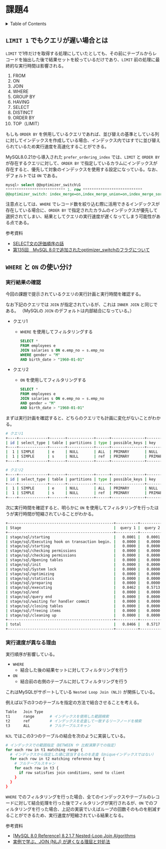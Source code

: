 # 課題4

<!-- START doctoc generated TOC please keep comment here to allow auto update -->
<!-- DON'T EDIT THIS SECTION, INSTEAD RE-RUN doctoc TO UPDATE -->
<details>
<summary>Table of Contents</summary>

- [`LIMIT 1` でもクエリが遅い場合とは](#limit-1-%E3%81%A7%E3%82%82%E3%82%AF%E3%82%A8%E3%83%AA%E3%81%8C%E9%81%85%E3%81%84%E5%A0%B4%E5%90%88%E3%81%A8%E3%81%AF)
- [`WHERE` と `ON` の使い分け](#where-%E3%81%A8-on-%E3%81%AE%E4%BD%BF%E3%81%84%E5%88%86%E3%81%91)
  - [実行結果の確認](#%E5%AE%9F%E8%A1%8C%E7%B5%90%E6%9E%9C%E3%81%AE%E7%A2%BA%E8%AA%8D)
  - [実行速度が異なる理由](#%E5%AE%9F%E8%A1%8C%E9%80%9F%E5%BA%A6%E3%81%8C%E7%95%B0%E3%81%AA%E3%82%8B%E7%90%86%E7%94%B1)

</details>
<!-- END doctoc generated TOC please keep comment here to allow auto update -->

## `LIMIT 1` でもクエリが遅い場合とは

`LIMIT` で1件だけを取得する処理にしていたとしても、その前にテーブルからレコードを抽出した後で結果セットを絞っているだけであり、`LIMIT` 前の処理に最終的な実行時間は影響される。

1. FROM
2. ON
3. JOIN
4. WHERE
5. GROUP BY
6. HAVING
7. SELECT
8. DISTINCT
9. ORDER BY
10. TOP（LIMIT）

もしも `ORDER BY` を併用しているクエリであれば、並び替えの基準としている列に対してインデックスを作成している場合、インデックス内ではすでに並び替えられているため実行速度を高速化することができる。

MySQL8.0.21から導入された `prefer_ordering_index` では、`LIMIT` と `ORDER BY` が存在するクエリに対して、`ORDER BY` で指定しているカラムにインデックスが存在すると、優先して対象のインデックスを使用する設定になっている。なお、デフォルトでは `ON` である。

```sql
mysql> select @@optimizer_switch\G
*************************** 1. row ***************************
@@optimizer_switch: index_merge=on,index_merge_union=on,index_merge_sort_union=on,index_merge_intersection=on,engine_condition_pushdown=on,index_condition_pushdown=on,mrr=on,mrr_cost_based=on,block_nested_loop=on,batched_key_access=off,materialization=on,semijoin=on,loosescan=on,firstmatch=on,duplicateweedout=on,subquery_materialization_cost_based=on,use_index_extensions=on,condition_fanout_filter=on,derived_merge=on,use_invisible_indexes=off,skip_scan=on,hash_join=on,subquery_to_derived=off,prefer_ordering_index=on,hypergraph_optimizer=off,derived_condition_pushdown=on
```

注意点としては、`WHERE` でレコード数を絞り込む際に活用できるインデックスが存在している場合に、`ORDER BY` で指定されたカラムのインデックスが優先して選択されてしまい、結果としてクエリの実行速度が遅くなってしまう可能性がある点である。


参考資料

- [SELECT文の評価順序の話](https://qiita.com/suzukito/items/edcd00e680186f2930a8)
- [第135回　MySQL 8.0で追加されたoptimizer_switchのフラグについて](https://gihyo.jp/dev/serial/01/mysql-road-construction-news/0135)

## `WHERE` と `ON` の使い分け

### 実行結果の確認

今回の課題で提示されているクエリの実行計画と実行時間を確認する。

なお下記のクエリでは `JOIN` が指定されているが、これは `INNER JOIN` と同じである。
（MySQLの `JOIN` のデフォルトは内部結合になっている。）

- クエリ1
  - `WHERE` を使用してフィルタリングする

    ```sql
    SELECT *
    FROM employees e
    JOIN salaries s ON e.emp_no = s.emp_no
    WHERE gender = "M"
    AND birth_date > "1960-01-01"
    ```

- クエリ2
  - `ON` を使用してフィルタリングする

    ```sql
    SELECT *
    FROM employees e
    JOIN salaries s ON e.emp_no = s.emp_no 
    AND gender = "M" 
    AND birth_date > "1960-01-01"
    ```

まずは実行計画を確認すると、どちらのクエリでも計画に変化がないことがわかる。

```bash
# クエリ1
+----+-------------+-------+------------+------+---------------+---------+---------+--------------------+--------+----------+-------------+
| id | select_type | table | partitions | type | possible_keys | key     | key_len | ref                | rows   | filtered | Extra       |
+----+-------------+-------+------------+------+---------------+---------+---------+--------------------+--------+----------+-------------+
|  1 | SIMPLE      | e     | NULL       | ALL  | PRIMARY       | NULL    | NULL    | NULL               | 298990 |    16.66 | Using where |
|  1 | SIMPLE      | s     | NULL       | ref  | PRIMARY       | PRIMARY | 4       | employees.e.emp_no |      9 |   100.00 | NULL        |
+----+-------------+-------+------------+------+---------------+---------+---------+--------------------+--------+----------+-------------+

# クエリ2
+----+-------------+-------+------------+------+---------------+---------+---------+--------------------+--------+----------+-------------+
| id | select_type | table | partitions | type | possible_keys | key     | key_len | ref                | rows   | filtered | Extra       |
+----+-------------+-------+------------+------+---------------+---------+---------+--------------------+--------+----------+-------------+
|  1 | SIMPLE      | e     | NULL       | ALL  | PRIMARY       | NULL    | NULL    | NULL               | 298990 |    16.66 | Using where |
|  1 | SIMPLE      | s     | NULL       | ref  | PRIMARY       | PRIMARY | 4       | employees.e.emp_no |      9 |   100.00 | NULL        |
+----+-------------+-------+------------+------+---------------+---------+---------+--------------------+--------+----------+-------------+
```

次に実行時間を確認すると、明らかに `ON` を使用してフィルタリングを行ったほうが実行時間が短縮されていることがわかる。

```bash
+------------------------------------------------+----------+----------+
| Stage                                          |  query 1 |  query 2 |
+------------------------------------------------+----------+----------+
| stage/sql/starting                             |   0.0001 |   0.0001 |
| stage/sql/Executing hook on transaction begin. |   0.0000 |   0.0000 |
| stage/sql/starting                             |   0.0000 |   0.0000 |
| stage/sql/checking permissions                 |   0.0000 |   0.0000 |
| stage/sql/checking permissions                 |   0.0000 |   0.0000 |
| stage/sql/Opening tables                       |   0.0000 |   0.0000 |
| stage/sql/init                                 |   0.0000 |   0.0000 |
| stage/sql/System lock                          |   0.0000 |   0.0000 |
| stage/sql/optimizing                           |   0.0000 |   0.0000 |
| stage/sql/statistics                           |   0.0000 |   0.0000 |
| stage/sql/preparing                            |   0.0000 |   0.0000 |
| stage/sql/executing                            |   0.8462 |   0.5713 |
| stage/sql/end                                  |   0.0000 |   0.0000 |
| stage/sql/query end                            |   0.0000 |   0.0000 |
| stage/sql/waiting for handler commit           |   0.0000 |   0.0000 |
| stage/sql/closing tables                       |   0.0000 |   0.0000 |
| stage/sql/freeing items                        |   0.0000 |   0.0000 |
| stage/sql/cleaning up                          |   0.0000 |   0.0000 |
+------------------------------------------------+----------+----------+
| total                                          |   0.8466 |   0.5717 |
+------------------------------------------------+----------+----------+
```

### 実行速度が異なる理由

実行順序が影響している。

- `WHERE`
  - 結合した後の結果セットに対してフィルタリングを行う
- `ON`
  -  結合前の右側のテーブルに対してフィルタリングを行う

これはMySQLがサポートしている `Nested Loop Join (NLJ)` が関係している。

例えば以下の3つのテーブルを指定の方法で結合させることを考える。

```bash
Table   Join Type   
t1      range       # インデックスを使用した範囲検索
t2      ref         # インデックスを走査して一致するリーフノードを検索
t3      ALL         # フルテーブルスキャン
```

`NJL` ではこの3つのテーブルの結合を次のように実装している。

```bash
# インデックスでの範囲指定（BETWEEN や 比較演算子での指定）
for each row in t1 matching range {
  # インデックスから指定した値に該当するものを走査（Uniqueインデックスではない）
  for each row in t2 matching reference key {
    # フルテーブルスキャン
    for each row in t3 {
      if row satisfies join conditions, send to client
    }
  }
}
```

`WHERE` でのフィルタリングを行った場合、全てのインデックスやテーブルのレコードに対して結合処理を行った後でフィルタリングが実行されるが、`ON` でのフィルタリングを行った場合、上記の実装でいえばループの回数そのものを削減することができるため、実行速度が短縮されている結果となる。

参考資料

- [[MySQL 8.0 Reference] 8.2.1.7 Nested-Loop Join Algorithms](https://dev.mysql.com/doc/refman/8.0/en/nested-loop-joins.html)
- [実例で学ぶ、JOIN (NLJ) が遅くなる理屈と対処法](https://qiita.com/yuku_t/items/208be188eef17699c7a5)
